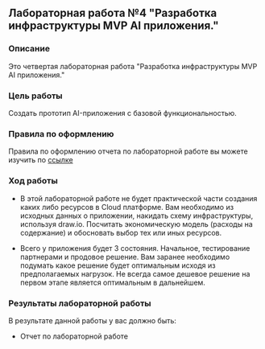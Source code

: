 ## Лабораторная работа №4 "Разработка инфраструктуры MVP AI приложения."
### Описание
Это четвертая лабораторная работа "Разработка инфраструктуры MVP AI приложения."

### Цель работы
Создать прототип AI-приложения с базовой функциональностью.

### Правила по оформлению

Правила по оформлению отчета по лабораторной работе вы можете изучить по [ссылке](../reportdesign.md)

### Ход работы

- В этой лабораторной работе не будет практической части создания каких либо ресурсов в Cloud платформе. Вам необходимо из исходных данных о приложении, накидать схему инфраструктуры, используя draw.io. Посчитать экономическую модель (расходы на содержание)  и обосновать выбор тех или иных ресурсов.

- Всего у приложения будет 3 состояния. Начальное, тестирование партнерами и продовое решение. Вам заранее необходимо подумать какое решение будет оптимальным исходя из предполагаемых нагрузок. Не всегда самое дешевое решение на первом этапе является оптимальным в дальнейшем.


### Результаты лабораторной работы
В результате данной работы у вас должно быть:

- Отчет по лабораторной работе

